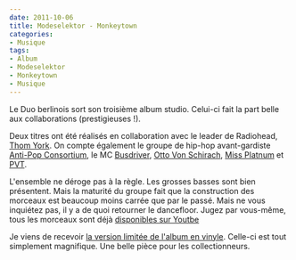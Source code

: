 ```yaml
---
date: 2011-10-06
title: Modeselektor - Monkeytown
categories:
- Musique
tags:
- Album
- Modeselektor
- Monkeytown
- Musique
---
```

Le Duo berlinois sort son troisième album studio. Celui-ci fait la part belle aux collaborations (prestigieuses !).<!--more-->

Deux titres ont été réalisés en collaboration avec le leader de Radiohead, <a href="https://www.myspace.com/thomyorkemusic">Thom York</a>. On compte également le groupe de hip-hop avant-gardiste <a href="https://www.myspace.com/antipopny">Anti-Pop Consortium</a>, le MC <a href="https://www.myspace.com/busdriver">Busdriver</a>, <a href="https://www.myspace.com/ottovonschirach">Otto Von Schirach</a>, <a href="https://www.myspace.com/missplatnum">Miss Platnum</a> et <a href="https://www.myspace.com/pvt">PVT</a>.

L'ensemble ne déroge pas à la règle. Les grosses basses sont bien présentent. Mais la maturité du groupe fait que la construction des morceaux est beaucoup moins carrée que par le passé. Mais ne vous inquiétez pas, il y a de quoi retourner le dancefloor. Jugez par vous-même, tous les morceaux sont déjà <a href="https://www.youtube.com/view_play_list?p=1F354EE60493C986">disponibles sur Youtbe</a>

Je viens de recevoir <a href="https://www.monkeytownrecords.com/products/view/58/modeselektor-monkeytown-monkeytown015-limited-edition-12-sized-hardcover-book-2xlp-incl-download-cod">la version limitée de l'album en vinyle</a>. Celle-ci est tout simplement magnifique. Une belle pièce pour les collectionneurs.
